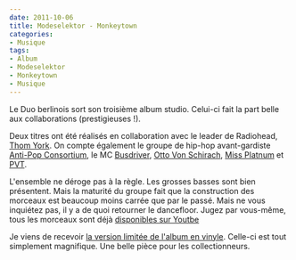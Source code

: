 ```yaml
---
date: 2011-10-06
title: Modeselektor - Monkeytown
categories:
- Musique
tags:
- Album
- Modeselektor
- Monkeytown
- Musique
---
```

Le Duo berlinois sort son troisième album studio. Celui-ci fait la part belle aux collaborations (prestigieuses !).<!--more-->

Deux titres ont été réalisés en collaboration avec le leader de Radiohead, <a href="https://www.myspace.com/thomyorkemusic">Thom York</a>. On compte également le groupe de hip-hop avant-gardiste <a href="https://www.myspace.com/antipopny">Anti-Pop Consortium</a>, le MC <a href="https://www.myspace.com/busdriver">Busdriver</a>, <a href="https://www.myspace.com/ottovonschirach">Otto Von Schirach</a>, <a href="https://www.myspace.com/missplatnum">Miss Platnum</a> et <a href="https://www.myspace.com/pvt">PVT</a>.

L'ensemble ne déroge pas à la règle. Les grosses basses sont bien présentent. Mais la maturité du groupe fait que la construction des morceaux est beaucoup moins carrée que par le passé. Mais ne vous inquiétez pas, il y a de quoi retourner le dancefloor. Jugez par vous-même, tous les morceaux sont déjà <a href="https://www.youtube.com/view_play_list?p=1F354EE60493C986">disponibles sur Youtbe</a>

Je viens de recevoir <a href="https://www.monkeytownrecords.com/products/view/58/modeselektor-monkeytown-monkeytown015-limited-edition-12-sized-hardcover-book-2xlp-incl-download-cod">la version limitée de l'album en vinyle</a>. Celle-ci est tout simplement magnifique. Une belle pièce pour les collectionneurs.
